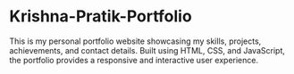 # Krishna-Pratik-Portfolio
This is my personal portfolio website showcasing my skills, projects, achievements, and contact details. Built using HTML, CSS, and JavaScript, the portfolio provides a responsive and interactive user experience.
